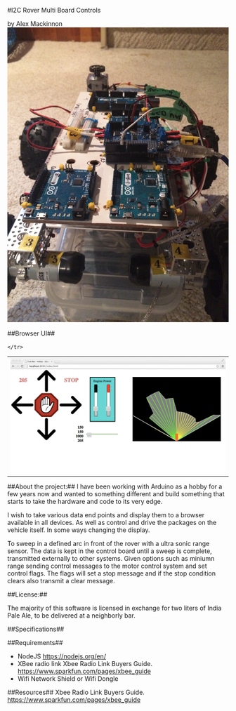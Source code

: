 #I2C Rover Multi Board Controls

by Alex Mackinnon
 ![I2C Multiboards ](https://raw.githubusercontent.com/alexmac131/rover2016/master/images/multiBoardProtoType.JPG)


##Browser UI##
<table>
	<tr>	
		<td colspan="2"><img src="https://raw.githubusercontent.com/alexmac131/NodeXBeeRover/master/images/nodeRoverControls.jpg"></td>
		
		
	</tr>
</table>

##About the project:##
I have been working with Arduino as a hobby for a few years now and wanted to something different and build something that starts to take the hardware and code to its very edge. 

I wish to take various data end points and display them to a browser available in all devices.  As well as control and drive the packages on the vehicle itself. In some ways changing the display.

To sweep in a defined arc in front of the rover with a ultra sonic range sensor.  The data is kept in the control board until a sweep is complete, transmitted externally to other systems. Given options such as miniumn range sending control messages to the motor control system and set control flags.  The flags will set a stop message and if the stop condition clears also transmit a clear message.


##License:##

The majority of this software is licensed in exchange for two liters
of India Pale Ale, to be delivered at a neighborly bar.

##Specifications##



##Requirements##
* NodeJS
  https://nodejs.org/en/
* XBee radio link 
Xbee Radio Link Buyers Guide. 
https://www.sparkfun.com/pages/xbee_guide
* Wifi Network Shield or Wifi Dongle

##Resources##
Xbee Radio Link Buyers Guide. 
https://www.sparkfun.com/pages/xbee_guide




